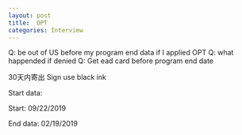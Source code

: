 ```yaml
---
layout: post
title:  OPT
categories: Interview
---
```


Q: be out of US before my program end data if I applied OPT
Q: what happended if denied
Q: Get ead card before program end date


30天内寄出
Sign use black ink

Start data:


Start: 09/22/2019

End data: 02/19/2019

